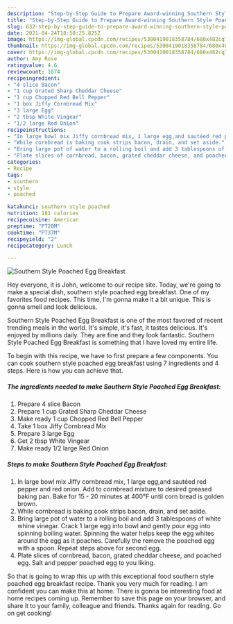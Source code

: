 ```yaml
---
description: "Step-by-Step Guide to Prepare Award-winning Southern Style Poached Egg Breakfast"
title: "Step-by-Step Guide to Prepare Award-winning Southern Style Poached Egg Breakfast"
slug: 632-step-by-step-guide-to-prepare-award-winning-southern-style-poached-egg-breakfast
date: 2021-04-24T18:50:25.825Z
image: https://img-global.cpcdn.com/recipes/5300419018358784/680x482cq70/southern-style-poached-egg-breakfast-recipe-main-photo.jpg
thumbnail: https://img-global.cpcdn.com/recipes/5300419018358784/680x482cq70/southern-style-poached-egg-breakfast-recipe-main-photo.jpg
cover: https://img-global.cpcdn.com/recipes/5300419018358784/680x482cq70/southern-style-poached-egg-breakfast-recipe-main-photo.jpg
author: Amy Rose
ratingvalue: 4.6
reviewcount: 1074
recipeingredient:
- "4 slice Bacon"
- "1 cup Grated Sharp Cheddar Cheese"
- "1 cup Chopped Red Bell Pepper"
- "1 box Jiffy Cornbread Mix"
- "3 large Egg"
- "2 tbsp White Vingear"
- "1/2 large Red Onion"
recipeinstructions:
- "In large bowl mix Jiffy cornbread mix, 1 large egg,and sautéed red pepper and red onion.  Add to cornbread mixture to desired greased baking pan.  Bake for 15 - 20 minutes at 400°F until corn bread is golden brown."
- "While cornbread is baking cook strips bacon, drain, and set aside."
- "Bring large pot of water to a rolling boil and add 3 tablespoons of white whine vinegar.  Crack 1 large egg into bowl and gently pour egg into spinning boiling water.  Spinning the water helps keep the egg whites around the egg as it poaches.  Carefully the remove the poached egg with a spoon.  Repeat steps above for second egg."
- "Plate slices of cornbread, bacon, grated cheddar cheese, and poached egg.  Salt and pepper poached egg to you liking."
categories:
- Recipe
tags:
- southern
- style
- poached

katakunci: southern style poached 
nutrition: 181 calories
recipecuisine: American
preptime: "PT20M"
cooktime: "PT37M"
recipeyield: "2"
recipecategory: Lunch

---
```



![Southern Style Poached Egg Breakfast](https://img-global.cpcdn.com/recipes/5300419018358784/680x482cq70/southern-style-poached-egg-breakfast-recipe-main-photo.jpg)

Hey everyone, it is John, welcome to our recipe site. Today, we're going to make a special dish, southern style poached egg breakfast. One of my favorites food recipes. This time, I'm gonna make it a bit unique. This is gonna smell and look delicious.



Southern Style Poached Egg Breakfast is one of the most favored of recent trending meals in the world. It's simple, it's fast, it tastes delicious. It's enjoyed by millions daily. They are fine and they look fantastic. Southern Style Poached Egg Breakfast is something that I have loved my entire life.


To begin with this recipe, we have to first prepare a few components. You can cook southern style poached egg breakfast using 7 ingredients and 4 steps. Here is how you can achieve that.

<!--inarticleads1-->

##### The ingredients needed to make Southern Style Poached Egg Breakfast:

1. Prepare 4 slice Bacon
1. Prepare 1 cup Grated Sharp Cheddar Cheese
1. Make ready 1 cup Chopped Red Bell Pepper
1. Take 1 box Jiffy Cornbread Mix
1. Prepare 3 large Egg
1. Get 2 tbsp White Vingear
1. Make ready 1/2 large Red Onion




<!--inarticleads2-->

##### Steps to make Southern Style Poached Egg Breakfast:

1. In large bowl mix Jiffy cornbread mix, 1 large egg,and sautéed red pepper and red onion.  Add to cornbread mixture to desired greased baking pan.  Bake for 15 - 20 minutes at 400°F until corn bread is golden brown.
1. While cornbread is baking cook strips bacon, drain, and set aside.
1. Bring large pot of water to a rolling boil and add 3 tablespoons of white whine vinegar.  Crack 1 large egg into bowl and gently pour egg into spinning boiling water.  Spinning the water helps keep the egg whites around the egg as it poaches.  Carefully the remove the poached egg with a spoon.  Repeat steps above for second egg.
1. Plate slices of cornbread, bacon, grated cheddar cheese, and poached egg.  Salt and pepper poached egg to you liking.




So that is going to wrap this up with this exceptional food southern style poached egg breakfast recipe. Thank you very much for reading. I am confident you can make this at home. There is gonna be interesting food at home recipes coming up. Remember to save this page on your browser, and share it to your family, colleague and friends. Thanks again for reading. Go on get cooking!
